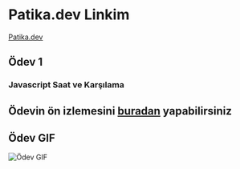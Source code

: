 # Patika.dev Linkim
[Patika.dev](https://app.patika.dev/ozanbyrm)

## Ödev 1 

### Javascript Saat ve Karşılama

## Ödevin ön izlemesini [buradan](https://ozanbayramm.github.io/JavaScriptBasicProjects/JavaScript-Saat-Ve-Karsilama-Odevi/index) yapabilirsiniz

## Ödev GIF
![Ödev GIF](/JavaScript-Saat-Ve-Karsilama-Odevi/img/js-odev-1.gif)
